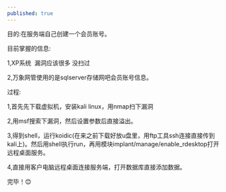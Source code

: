 ```yaml
---
published: true
---
```

目的:在服务端自己创建一个会员账号。

目前掌握的信息:

1,XP系统  漏洞应该很多 没扫过

2,万象网管使用的是sqlserver存储网吧会员账号信息。

过程:

1,首先先下载虚拟机，安装kali linux，用nmap扫下漏洞

2,用msf搜索下漏洞，然后设置参数后直接溢出。

3,得到shell，运行koidic(在来之前下载好放u盘里，用ftp工具ssh连接直接传到kali上)。然后用shell执行run，再用模块implant/manage/enable_rdesktop打开远程桌面服务。

4,直接用客户电脑远程桌面连接服务端，打开数据库直接添加数据。

完毕！😊
